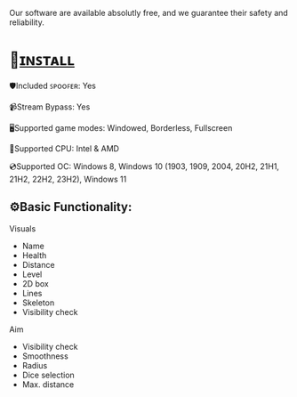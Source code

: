 Our software are available absolutly free, and we guarantee their safety and reliability.

# 📁[ɪɴꜱᴛᴀʟʟ](https://emilio2732.hocoos.com/)

🛡️Included ꜱᴘᴏᴏꜰᴇʀ: Yes

📹Stream Bypass: Yes

🖥️Supported game modes: Windowed, Borderless, Fullscreen

🔧Supported CPU: Intel & AMD

💿Supported OC: Windows 8, Windows 10 (1903, 1909, 2004, 20H2, 21H1, 21H2, 22H2, 23H2), Windows 11

## ⚙️Basic Functionality:

Visuals

* Name
* Health
* Distance
* Level
* 2D box
* Lines
* Skeleton
* Visibility check

Aim

* Visibility check
* Smoothness
* Radius
* Dice selection
* Max. distance
